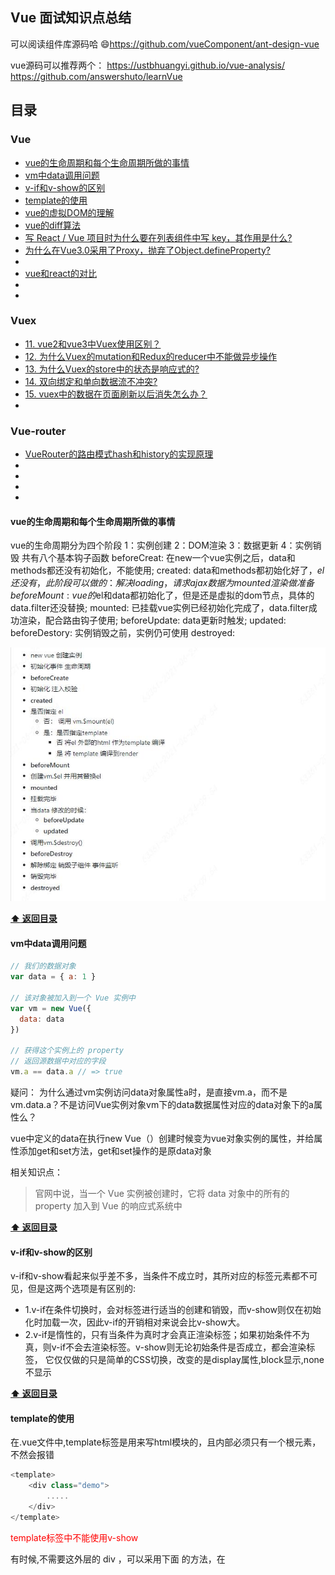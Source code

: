 ## Vue 面试知识点总结
可以阅读组件库源码哈 😄https://github.com/vueComponent/ant-design-vue

vue源码可以推荐两个：
https://ustbhuangyi.github.io/vue-analysis/
https://github.com/answershuto/learnVue

## 目录

### Vue
* [vue的生命周期和每个生命周期所做的事情](#vue的生命周期和每个生命周期所做的事情)
* [vm中data调用问题](#vm中data调用问题)
* [v-if和v-show的区别](#v-if和v-show的区别)
* [template的使用](#template的使用)
* [vue的虚拟DOM的理解](#vue的虚拟DOM的理解)
* [vue的diff算法](#vue的diff算法)
* [写 React / Vue 项目时为什么要在列表组件中写 key，其作用是什么?](#写-React和Vue-项目时为什么要在列表组件中写-key，其作用是什么?)
* [为什么在Vue3.0采用了Proxy，抛弃了Object.defineProperty?](#为什么在Vue3.0采用了Proxy，抛弃了Object.defineProperty)
*
* [vue和react的对比](#vue和react的对比)
*
*

### Vuex
* [11. vue2和vue3中Vuex使用区别？](#11-vue2和vue3中Vuex使用区别)
* [12. 为什么Vuex的mutation和Redux的reducer中不能做异步操作](#12-为什么Vuex的mutation和Redux的reducer中不能做异步操作)
* [13. 为什么Vuex的store中的状态是响应式的?](#13-为什么Vuex的store中的状态是响应式的)
* [14. 双向绑定和单向数据流不冲突?](#14-双向绑定和单向数据流不冲突)
* [15. vuex中的数据在页面刷新以后消失怎么办？](#15-vuex中的数据在页面刷新以后消失怎么办)
*

### Vue-router
* [VueRouter的路由模式hash和history的实现原理](#VueRouter的路由模式hash和history的实现原理)
*
*
*
*



#### vue的生命周期和每个生命周期所做的事情
vue的生命周期分为四个阶段
1：实例创建
2：DOM渲染
3：数据更新
4：实例销毁
共有八个基本钩子函数
beforeCreat: 在new一个vue实例之后，data和methods都还没有初始化，不能使用;
created: data和methods都初始化好了，$el还没有，此阶段可以做的：解决loading，请求ajax数据为mounted渲染做准备
beforeMount: vue的$el和data都初始化了，但是还是虚拟的dom节点，具体的data.filter还没替换;
mounted: 已挂载vue实例已经初始化完成了，data.filter成功渲染，配合路由钩子使用;
beforeUpdate: data更新时触发;
updated: 
beforeDestory: 实例销毁之前，实例仍可使用
destroyed:
 
![](Vue_files/1.jpg)

**[:arrow_up: 返回目录](#目录)**

#### vm中data调用问题
```javascript
// 我们的数据对象
var data = { a: 1 }

// 该对象被加入到一个 Vue 实例中
var vm = new Vue({
  data: data
})

// 获得这个实例上的 property
// 返回源数据中对应的字段
vm.a == data.a // => true
```

疑问：
为什么通过vm实例访问data对象属性a时，是直接vm.a，而不是vm.data.a？不是访问Vue实例对象vm下的data数据属性对应的data对象下的a属性么？

vue中定义的data在执行new Vue（）创建时候变为vue对象实例的属性，并给属性添加get和set方法，get和set操作的是原data对象

相关知识点：
>官网中说，当一个 Vue 实例被创建时，它将 data 对象中的所有的 property 加入到 Vue 的响应式系统中

**[:arrow_up: 返回目录](#目录)**

#### v-if和v-show的区别

v-if和v-show看起来似乎差不多，当条件不成立时，其所对应的标签元素都不可见，但是这两个选项是有区别的:
 - 1.v-if在条件切换时，会对标签进行适当的创建和销毁，而v-show则仅在初始化时加载一次，因此v-if的开销相对来说会比v-show大。
 - 2.v-if是惰性的，只有当条件为真时才会真正渲染标签；如果初始条件不为真，则v-if不会去渲染标签。v-show则无论初始条件是否成立，都会渲染标签，
它仅仅做的只是简单的CSS切换，改变的是display属性,block显示,none不显示

**[:arrow_up: 返回目录](#目录)**

#### template的使用
在.vue文件中,template标签是用来写html模块的，且内部必须只有一个根元素，不然会报错
```javascript
<template>
    <div class="demo">
        .....
    </div>
</template>
```

<font color=red>template标签中不能使用v-show </font>

有时候,不需要这外层的 div ，可以采用下面 的方法，在 <template>标签上使用 v-for来循环
```js
<template>
    <div v-for="item,index in 5" :key="index">测试{{index}}</div>
</template>
```
**[:arrow_up: 返回目录](#目录)**

#### vue的虚拟DOM的理解














**[:arrow_up: 返回目录](#目录)**

#### vue的diff算法

**[:arrow_up: 返回目录](#目录)**

#### 写 React和Vue 项目时为什么要在列表组件中写 key，其作用是什么?
key的特殊属性是在虚拟DOM的算法中，在新旧node对比时辨识VNodes。key的作用是子更新组件时更准确更快的判断两个节点是否相同，相同就复用，不相同就删除旧的创建新的

Vue官方文档：
>这个默认的模式是高效的，但是只适用于不依赖子组件状态或临时 DOM 状态 (例如：表单输入值) 的列表渲染输出。

默认模式就是Vue在使用v-for渲染元素时，默认会采用`就地复用更新`的策略  
```js
var vm = new Vue({
  el: '#app',
  data: {
    dataList: [1, 2, 3, 4, 5]
  }
})
vm.dataList = [3, 4, 5, 6, 7] // 数据进行增删

// 1. 没有key的情况， 节点位置不变，内容也更新了
[
  '<div>3</div>', // id： A
  '<div>4</div>', // id:  B
  '<div>5</div>', // id:  C
  '<div>6</div>', // id:  D
  '<div>7</div>'  // id:  E
]

// 2. 有key的情况， 节点删除了 A, B 节点，新增了 F, G 节点
// <div v-for="i in dataList" :key='i'>{{ i }}</div>
[
  '<div>3</div>', // id： C
  '<div>4</div>', // id:  D
  '<div>5</div>', // id:  E
  '<div>6</div>', // id:  F
  '<div>7</div>'  // id:  G
]
```

>官方建议尽可能在使用 v-for 时提供 key attribute，除非遍历输出的 DOM 内容非常简单，或者是刻意依赖默认行为以获取性能上的提升。

在项目大多数使用情境下，列表组件都是用自己的状态的
**举个例子**：一个新闻列表，可点击列表项来将其标记为"已访问"，可通过tab切换“娱乐新闻”或是“社会新闻”。

不带key属性的情况下，在“娱乐新闻”下选中第二项然后切换到“社会新闻”，"社会新闻"里的第二项也会是被选中的状态，因为这里复用了组件，保留了之前的状态。
要解决这个问题，可以为列表项带上新闻id作为唯一key，那么每次渲染列表时都会完全替换所有组件，使其拥有正确状态。


**[:arrow_up: 返回目录](#目录)**


#### 为什么在Vue3.0采用了Proxy，抛弃了Object.defineProperty
1. Object.defineProperty无法监控到数组下标的变化，导致通过数组下标添加元素，不能实时响应；

>Object.defineProperty无法监控到数组下标的变化，导致直接通过数组的下标给数组设置值，不能实时响应。 
为了解决这个问题，经过vue内部处理后可以使用以下几种方法来监听数组(push, pop, shift, unshift, splice, sort, reverse)

由于只针对了以上七种方法进行了hack处理,所以其他数组的属性也是检测不到的，还是具有一定的局限性。
```
PS：尤大说了vue针对数组数组下标动态响应不是做不到，而是因为性能不做
数组length 尽量不能去改写。

length 在规范中不允许改写，configurable = false
a.length = 100，等于增加了 100 个属性，需要对每个属性进行监听，这样一来，性能上所有问题，使用 push 或者 pop 等重写方法更加简单
```

2. Object.defineProperty只能劫持对象的属性，从而需要对每个对象，每个属性进行遍历，如果，属性值是对象，还需要深度遍历。
3. Proxy不仅可以代理对象，还可以代理数组, 可以劫持整个对象并返回对象。还可以代理动态增加的属性。


参考链接：《[实现双向绑定Proxy比defineproperty优劣如何?](https://juejin.cn/post/6844903601416978439)》

**[:arrow_up: 返回目录](#目录)**


#### vue和react的对比

参考链接：《[关于Vue和React的一些对比及个人思考（上）](https://juejin.cn/post/6844904040564785159#heading-25)》
**[:arrow_up: 返回目录](#目录)**

-----------------------------------------------------------------------------

#### vue2和vue3中Vuex使用区别
两者核心区别就是类型提示，像定义组件需要 defineComponent 同出一辙：
```js
/**   vue3    ***/
import { createStore } from "vuex";

import example from './modules/example'

export default createStore({
  state: {},
  mutations: {},
  actions: {},
  modules: { example }
})

/**   vue2    ***/
import Vue from "vue";
import Vuex from "vuex";

Vue.use(Vuex);

export default new Vuex.Store({
  state: {},
  mutations: {},
  actions: {},
  modules: {}
});

```

**[:arrow_up: 返回目录](#目录)**


#### 为什么Vuex的mutation和Redux的reducer中不能做异步操作
分析一下mutation必须是同步函数的原因，是因为devtool插件需要跟踪记录每一条mutation日志，每一条 mutation 被记录，devtools 都需要捕捉到前一状态和后一状态的快照
如果mutation中使用异步函数操作，当mutation被触发时，回调函数还没有被调用的话，devtools就无法知道回调函数什么时候结束，也就无法无法追踪store中state，这与vuex设计
的初衷不符
**[:arrow_up: 返回目录](#目录)**

#### 为什么Vuex的store中的状态是响应式的

14-双向绑定和单向数据流不冲突

**[:arrow_up: 返回目录](#目录)**

#### 双向绑定和单向数据流不冲突
双向绑定是使用v-model实现，它知识一种语法糖，为了写更少的代码，实质上还是单向数据流
当在严格模式中使用 Vuex 时，在属于 Vuex 的 state 上使用 v-model 会比较棘手：
现有两种解决方法：
 * 给 <input> 中绑定 value，然后侦听 input 或者 change 事件，在事件回调中调用一个方法:
 * 双向绑定的计算属性
**[:arrow_up: 返回目录](#目录)**

#### vuex中的数据在页面刷新以后消失怎么办
1.采用将store中数据存储到本地浏览器sessionStorage中
```js
//在页面加载时读取 sessionStorage 里的状态信息
if (sessionStorage.getItem("store") ) {
 this.$store.replaceState(Object.assign({},this.$store.state,JSON.parse(sessionStorage.getItem("store"))))     
} 
//在页面刷新时将 vuex 里的信息保存到 sessionStorage 里
window.addEventListener("beforeunload",()=>{
  sessionStorage.setItem("store",JSON.stringify(this.$store.state))
}
```
2.解决 vuex 刷新数据初始化问题  vuex-persistedstate  采用 h5 本地缓存的原理  可以自定义为永久缓存和会话级缓存，这两种方式缓存方式可一起使用。 
 看项目需求而定  建议 会话级缓存  因为 h5 本地缓存储存方式没有对 xss 攻击有任何抵御机制，一旦出现 xss 漏洞 信息就会泄露
**[:arrow_up: 返回目录](#目录)**


-----------------------------------------------------------------------------

#### VueRouter的路由模式hash和history的实现原理
1. hash 模式的实现原理

早期的前端路由的实现事基于 location.hash 来实现的。其实现原理很简单，location.hash 的值就是 URL 中 # 后面的内容，比如下面这个网站，它的 location.hash 的值就是 #search
**https://www.baidu.com#search**

hash 路由模式的实现主要是基于以下几个特性：

 - URL中 hash 值只是客户端的一种状态，也就是说当向服务器发出请求时，hash部分不会被发送
 - hash 值的改变，都会在浏览器的访问历史中留下记录，因此我们通过浏览器的回退、前进按钮控制 hash 的切换
 - 可以通过 a 标签，并设置 href 属性，当用户点击这个标签后，URL 的 hash 值会发生改变，或者使用 JavaScript 来对 location.hash 进行赋值，改变URL的hash值
 - 我们可以使用 hashchange 事件来监听 hash 值的变化， 从而对页面进行跳转

2. history模式的实现原理

HTML5提供了History API来实现 URL 的变化，其中最主要的API有以下两个：history.pushState() 和 history.replaceState().
这两个API可以在不进行刷新的情况下，操作浏览器的历史记录。唯一不同的是，前者是新增一个历史记录，后者是直接替换当前的历史记录，如下所示：
```
window.history.pushState(null, null, path)
window.history.replaceState(null, null, path)
```

history 路由模式实现主要是基于以下几个特性：

- pushState 和 replaceState 两个API来操作实现 URL 的变化
- 我们可以使用 popstate 事件来监听 URL的变化，从而对页面进行跳转
- history.pushState() 和 history.replaceState() 不会触发 popstate 事件，这是需要我们手动出发页面更新

3. 简单实现 Vue Router

Vue Router 核心是，通过 Vue.use 注册插件，在插件的 install 方法中获取用户配置的 router 对象，当浏览器地址发生变化的时候，
根据 router 对象匹配相应路由，获取组件，并将组件渲染到视图上

**(1) 如何在 install 方法中获取 Vue 实例上的 router 属性**

可以利用 Vue.mixin 混入声明周期函数 beforeCreate，在beforeCreate 函数中可以获取到Vue实例上的属性并赋值到Vue原型链上
```
_Vue.mixin({
	beforeCreate() {
		if (this.$options.router) {
			_Vue.protoType.$router = this.$options.router
		}
	}
})
```

**(2) 如何触发更新**

hash 模式下：

- 通过 history.pushState() 修改浏览器地址，触发更新
- 通过监听 hashchange 事件来监听浏览器前进或者后退，触发更新

history模式下：

- 通过 location.hash 修改 hash 值，触发更新
- 通过监听 popstate 事件来监听浏览器前进或者后退，触发更新
- 渲染 router-view 组件

**[:arrow_up: 返回目录](#目录)**


